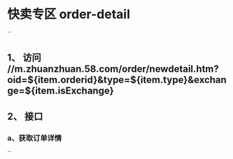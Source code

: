 
# 快卖专区 order-detail
``
## 1、 访问 //m.zhuanzhuan.58.com/order/newdetail.htm?oid=${item.orderid}&type=${item.type}&exchange=${item.isExchange}

## 2、 接口
   ### a、获取订单详情
   
``

